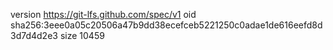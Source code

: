 version https://git-lfs.github.com/spec/v1
oid sha256:3eee0a05c20506a47b9dd38ecefceb5221250c0adae1de616eefd8d3d7d4d2e3
size 10459
